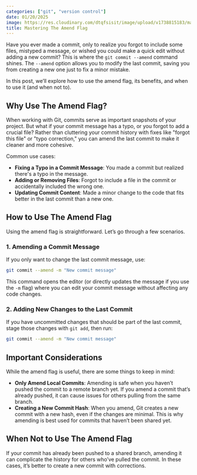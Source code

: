 ```yaml
---
categories: ["git", "version control"]
date: 01/20/2025
image: https://res.cloudinary.com/dtqfsisit/image/upload/v1738815183/mastering-the-amend-flag_y4kazw.png
title: Mastering The Amend Flag
---
```


Have you ever made a commit, only to realize you forgot to include some files, mistyped a message, or wished you could make a quick edit without adding a new commit? This is where the `git commit --amend` command shines. The `--amend` option allows you to modify the last commit, saving you from creating a new one just to fix a minor mistake.

In this post, we’ll explore how to use the amend flag, its benefits, and when to use it (and when not to).

## Why Use The Amend Flag?

When working with Git, commits serve as important snapshots of your project. But what if your commit message has a typo, or you forgot to add a crucial file? Rather than cluttering your commit history with fixes like "forgot this file" or "typo correction," you can amend the last commit to make it cleaner and more cohesive.

Common use cases:

- **Fixing a Typo in a Commit Message**: You made a commit but realized there's a typo in the message.
- **Adding or Removing Files**: Forgot to include a file in the commit or accidentally included the wrong one.
- **Updating Commit Content**: Made a minor change to the code that fits better in the last commit than a new one.

## How to Use The Amend Flag

Using the amend flag is straightforward. Let’s go through a few scenarios.

### 1. Amending a Commit Message

If you only want to change the last commit message, use:

```bash
git commit --amend -m "New commit message"
```

This command opens the editor (or directly updates the message if you use the `-m` flag) where you can edit your commit message without affecting any code changes.

### 2. Adding New Changes to the Last Commit

If you have uncommitted changes that should be part of the last commit, stage those changes with `git add`, then run:

```bash
git commit --amend -m "New commit message"
```

## Important Considerations

While the amend flag is useful, there are some things to keep in mind:

- **Only Amend Local Commits**: Amending is safe when you haven’t pushed the commit to a remote branch yet. If you amend a commit that’s already pushed, it can cause issues for others pulling from the same branch.
- **Creating a New Commit Hash**: When you amend, Git creates a new commit with a new hash, even if the changes are minimal. This is why amending is best used for commits that haven’t been shared yet.

## When Not to Use The Amend Flag

If your commit has already been pushed to a shared branch, amending it can complicate the history for others who’ve pulled the commit. In these cases, it’s better to create a new commit with corrections.
